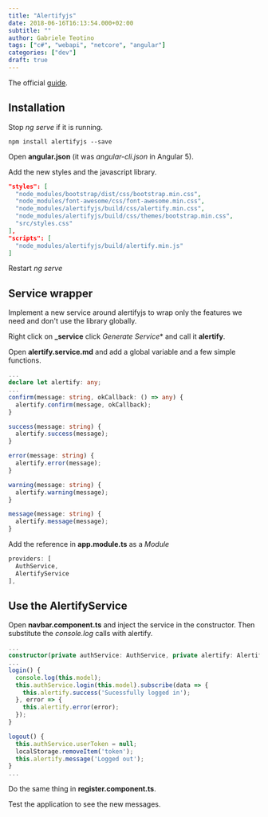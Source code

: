 ```yaml
---
title: "Alertifyjs"
date: 2018-06-16T16:13:54.000+02:00
subtitle: ""
author: Gabriele Teotino
tags: ["c#", "webapi", "netcore", "angular"]
categories: ["dev"]
draft: true
---
```


The official [guide](http://alertifyjs.com/guide.html).

## Installation

Stop *ng serve* if it is running.

```shell
npm install alertifyjs --save
```

Open **angular.json** (it was *angular-cli.json* in Angular 5).

Add the new styles and the javascript library.

```json
"styles": [
  "node_modules/bootstrap/dist/css/bootstrap.min.css",
  "node_modules/font-awesome/css/font-awesome.min.css",
  "node_modules/alertifyjs/build/css/alertify.min.css",
  "node_modules/alertifyjs/build/css/themes/bootstrap.min.css",
  "src/styles.css"
],
"scripts": [
  "node_modules/alertifyjs/build/alertify.min.js"
]
```

Restart *ng serve*

## Service wrapper

Implement a new service around alertifyjs to wrap only the features we need and don't use the library globally.

Right click on **_service** click *Generate Service** and call it **alertify**.

Open **alertify.service.md** and add a global variable and a few simple functions.

```typescript
...
declare let alertify: any;
...
confirm(message: string, okCallback: () => any) {
  alertify.confirm(message, okCallback);
}

success(message: string) {
  alertify.success(message);
}

error(message: string) {
  alertify.error(message);
}

warning(message: string) {
  alertify.warning(message);
}

message(message: string) {
  alertify.message(message);
}
```

Add the reference in **app.module.ts** as a *Module*

```typescript
providers: [
  AuthService,
  AlertifyService
],
```

## Use the AlertifyService

Open **navbar.component.ts** and inject the service in the constructor. Then substitute the *console.log* calls with alertify.

```typescript
...
constructor(private authService: AuthService, private alertify: AlertifyService) {}
...
login() {
  console.log(this.model);
  this.authService.login(this.model).subscribe(data => {
    this.alertify.success('Sucessfully logged in');
  }, error => {
    this.alertify.error(error);
  });
}

logout() {
  this.authService.userToken = null;
  localStorage.removeItem('token');
  this.alertify.message('Logged out');
}
...
```

Do the same thing in **register.component.ts**.

Test the application to see the new messages.
